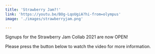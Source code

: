 ```yaml
---
title: 'Strawberry Jam?!'
link: 'https://youtu.be/BOg-LqoUgiA?hi-from=olympus'
image: './images/strawberryjam.png'

---
```


Signups for the Strawberry Jam Collab 2021 are now OPEN!  

Please press the button below to watch the video for more information.  
